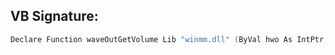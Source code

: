 
## VB Signature:
```cs
Declare Function waveOutGetVolume Lib "winmm.dll" (ByVal hwo As IntPtr, ByRef dwVolume As UInteger) As Integer
```
